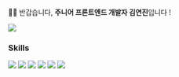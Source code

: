 <section>
  <p>👋🏻 반갑습니다, <b>주니어 프론트엔드 개발자 김연진</b>입니다 ! <br /> 
  </p>
</section>

<section>
  <img src="https://img.shields.io/badge/chloeeekim1109@gmail.com-EA4335?style=flat-square&logo=Gmail&logoColor=white"/>
</section>


<section>
  <h3> Skills </h3>
  <img src="https://img.shields.io/badge/React-61DAFB?style=flat-square&logo=React&logoColor=white"/>
  <img src="https://img.shields.io/badge/Redux-764ABC?style=flat-square&logo=Redux&logoColor=white"/>
  <img src="https://img.shields.io/badge/Javascript-F7DF1E?style=flat-square&logo=Javascript&logoColor=white"/>
  <img src="https://img.shields.io/badge/HTML5-E34F26?style=flat-square&logo=HTML5&logoColor=white"/>
  <img src="https://img.shields.io/badge/CSS-1572B6?style=flat-square&logo=css3&logoColor=white"/>
  <img src="https://img.shields.io/badge/styled_components-DB7093?style=flat-square&logo=styled-components&logoColor=white"/>
  
  <br />
<section>

